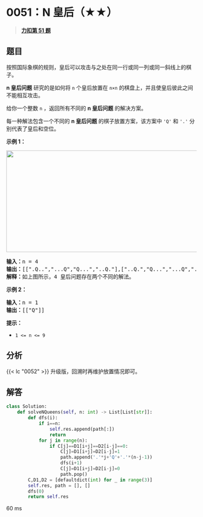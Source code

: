 # 0051：N 皇后（★★）


> <u>**[力扣第 51 题](https://leetcode.cn/problems/n-queens/)**</u>

## 题目

<p>按照国际象棋的规则，皇后可以攻击与之处在同一行或同一列或同一斜线上的棋子。</p>

<p><strong>n 皇后问题</strong> 研究的是如何将 <code>n</code> 个皇后放置在 <code>n×n</code> 的棋盘上，并且使皇后彼此之间不能相互攻击。</p>

<p>给你一个整数 <code>n</code> ，返回所有不同的 <strong>n<em> </em>皇后问题</strong> 的解决方案。</p>

<div class="original__bRMd">
<div>
<p>每一种解法包含一个不同的 <strong>n 皇后问题</strong> 的棋子放置方案，该方案中 <code>'Q'</code> 和 <code>'.'</code> 分别代表了皇后和空位。</p>



<p><strong>示例 1：</strong></p>
<img alt="" src="https://assets.leetcode.com/uploads/2020/11/13/queens.jpg" style="width: 600px; height: 268px;" />
<pre>
<strong>输入：</strong>n = 4
<strong>输出：</strong>[[".Q..","...Q","Q...","..Q."],["..Q.","Q...","...Q",".Q.."]]
<strong>解释：</strong>如上图所示，4 皇后问题存在两个不同的解法。
</pre>

<p><strong>示例 2：</strong></p>

<pre>
<strong>输入：</strong>n = 1
<strong>输出：</strong>[["Q"]]
</pre>



<p><strong>提示：</strong></p>

<ul>
<li><code>1 &lt;= n &lt;= 9</code></li>
</ul>
</div>
</div>


## 分析

{{< lc "0052" >}} 升级版，回溯时再维护放置情况即可。

## 解答

```python
class Solution:
    def solveNQueens(self, n: int) -> List[List[str]]:
        def dfs(i):
            if i==n:
                self.res.append(path[:])
                return
            for j in range(n):
                if C[j]==D1[i+j]==D2[i-j]==0:
                    C[j]=D1[i+j]=D2[i-j]=1
                    path.append('.'*j+'Q'+'.'*(n-j-1))
                    dfs(i+1)
                    C[j]=D1[i+j]=D2[i-j]=0
                    path.pop()
        C,D1,D2 = [defaultdict(int) for _ in range(3)]
        self.res, path = [], []
        dfs(0)
        return self.res
```
60 ms
